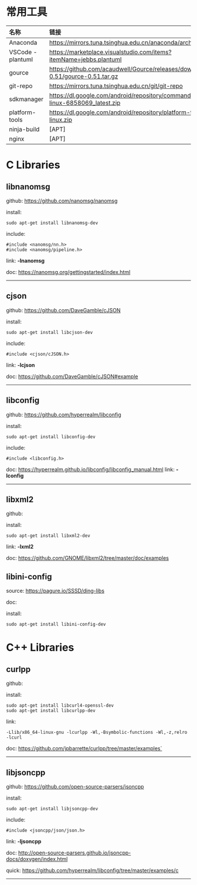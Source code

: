 # 常用工具

|名称|链接|文档|
|:-|:-|:-|
|Anaconda|https://mirrors.tuna.tsinghua.edu.cn/anaconda/archive/|https://mirrors.tuna.tsinghua.edu.cn/help/anaconda/|
|VSCode - plantuml|https://marketplace.visualstudio.com/items?itemName=jebbs.plantuml|https://plantuml.com/|
|gource|https://github.com/acaudwell/Gource/releases/download/gource-0.51/gource-0.51.tar.gz|https://gource.io/|
|git-repo|https://mirrors.tuna.tsinghua.edu.cn/git/git-repo|https://mirrors.tuna.tsinghua.edu.cn/help/git-repo/|
|sdkmanager|https://dl.google.com/android/repository/commandlinetools-linux-6858069_latest.zip|https://developer.android.com/studio/command-line/sdkmanager|
|platform-tools|https://dl.google.com/android/repository/platform-tools_r30.0.4-linux.zip|https://developer.android.com/studio/releases/platform-tools|
|ninja-build|[APT]|https://ninja-build.org/manual.html|
|nginx|[APT]|http://nginx.org/en/docs/|


# C Libraries
## libnanomsg
github: https://github.com/nanomsg/nanomsg

install:
```
sudo apt-get install libnanomsg-dev
```

include:
```
#include <nanomsg/nn.h>
#include <nanomsg/pipeline.h>
```

link: **-lnanomsg**

doc: https://nanomsg.org/gettingstarted/index.html

---

## cjson
github: https://github.com/DaveGamble/cJSON

install:
```
sudo apt-get install libcjson-dev
```

include:
```
#include <cjson/cJSON.h>
```

link: **-lcjson**

doc: https://github.com/DaveGamble/cJSON#example

---

## libconfig
github: https://github.com/hyperrealm/libconfig

install:
```
sudo apt-get install libconfig-dev
```

include:
```
#include <libconfig.h>
```

doc: https://hyperrealm.github.io/libconfig/libconfig_manual.html
link: **-lconfig**

---

## libxml2
github:

install:
```
sudo apt-get install libxml2-dev
```

link: **-lxml2**

doc: https://github.com/GNOME/libxml2/tree/master/doc/examples

## libini-config
source: https://pagure.io/SSSD/ding-libs

doc: 

install:
```
sudo apt-get install libini-config-dev
```




# C++ Libraries

## curlpp
github:

install:
```
sudo apt-get install libcurl4-openssl-dev
sudo apt-get install libcurlpp-dev
```

link:
```
-Llib/x86_64-linux-gnu -lcurlpp -Wl,-Bsymbolic-functions -Wl,-z,relro -lcurl
```

doc: https://github.com/jpbarrette/curlpp/tree/master/examples`

---

## libjsoncpp
github: https://github.com/open-source-parsers/jsoncpp

install:
```
sudo apt-get install libjsoncpp-dev
```

include:
```
#include <jsoncpp/json/json.h>
```

link: **-ljsoncpp**

doc: http://open-source-parsers.github.io/jsoncpp-docs/doxygen/index.html

quick: https://github.com/hyperrealm/libconfig/tree/master/examples/c

---
